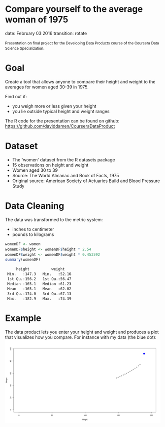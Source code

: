 Compare yourself to the average woman of 1975
========================================================
date: February 03 2016
transition: rotate

<small>
Presentation on final project for the Developing Data Products course of the Coursera Data Science Specialization.
</small>

Goal
========================================================

Create a tool that allows anyone to compare their height and weight to the averages for women aged 30-39 in 1975.

Find out if:
- you weigh more or less given your height
- you lie outside typical height and weight ranges

The R code for the presentation can be found on github:
https://github.com/daviddamen/CourseraDataProduct

Dataset
========================================================

- The 'women' dataset from the R datasets package
- 15 observations on height and weight
- Women aged 30 to 39
- Source: The World Almanac and Book of Facts, 1975
- Original source: American Society of Actuaries Build and Blood Pressure Study

Data Cleaning
========================================================
The data was transformed to the metric system:
- inches to centimeter
- pounds to kilograms

```r
womenDF <- women
womenDF$height <- womenDF$height * 2.54
womenDF$weight <- womenDF$weight * 0.453592
summary(womenDF)
```

```
     height          weight     
 Min.   :147.3   Min.   :52.16  
 1st Qu.:156.2   1st Qu.:56.47  
 Median :165.1   Median :61.23  
 Mean   :165.1   Mean   :62.02  
 3rd Qu.:174.0   3rd Qu.:67.13  
 Max.   :182.9   Max.   :74.39  
```

Example
========================================================
The data product lets you enter your height and weight and produces a plot that visualizes how you compare. For instance with my data (the blue dot):
![plot of chunk unnamed-chunk-2](data_product-figure/unnamed-chunk-2-1.png)
